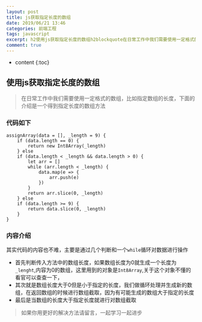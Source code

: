 ```yaml
---
layout: post
title: js获取指定长度的数组
date: 2019/06/21 13:46
categories: 前端工程
tags: javascript
excerpt: h2使用js获取指定长度的数组h2blockquote在日常工作中我们需要使用一定格式的数组比如指定数组的长度下面的介绍是一个得到指定长度的数组方法blockquoteh3代码如下h3precodeclasslanguagejavascriptassignArraydatalength9ifdatalength0returnnewInt8Arraylengthelseifdatalengthltl
comment: true
---
```


* content
{:toc}

## 使用js获取指定长度的数组

> 在日常工作中我们需要使用一定格式的数组，比如指定数组的长度，下面的介绍是一个得到指定长度的数组方法

### 代码如下

    
    
    assignArray(data = [], _length = 9) {
        if (data.length == 0) {
            return new Int8Array(_length)
        } else
        if (data.length < _length && data.length > 0) {
            let arr = []
            while (arr.length < _length) {
                data.map(e => {
                    arr.push(e)
                })
            }
            return arr.slice(0, _length)
        } else
        if (data.length >= 9) {
            return data.slice(0, _length)
        }
    }
    

### 内容介绍

其实代码的内容也不难，主要是通过几个判断和一个`while`循环对数据进行操作

  * 首先判断传入方法中的数组长度，如果数组长度为0就生成一个长度为`_lenght`,内容为0的数组，这里用到的对象是`Int8Array`,关于这个对象不懂的看官可以查查一下，
  * 其次就是数组长度大于0但是小于指定的长度，我们做循环处理并生成新的数组，在返回数组的时候进行数组截取，因为有可能生成的数组大于指定的长度
  * 最后是当数组的长度大于指定长度就进行对数组截取

> 如果你用更好的解决方法请留言，一起学习一起进步


    